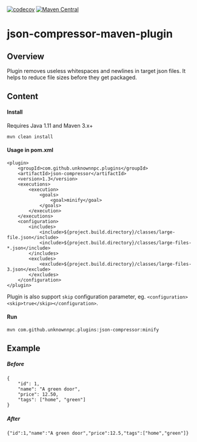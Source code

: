 [![codecov](https://codecov.io/gh/UnknownNPC/json-compressor-maven-plugin/branch/master/graph/badge.svg)](https://codecov.io/gh/UnknownNPC/json-compressor-maven-plugin)
[![Maven Central](https://maven-badges.herokuapp.com/maven-central/com.github.unknownnpc.plugins/json-compressor/badge.svg)](https://maven-badges.herokuapp.com/maven-central/com.github.unknownnpc.plugins/json-compressor)

json-compressor-maven-plugin
=====================

## Overview
Plugin removes useless whitespaces and newlines in target json files. 
It helps to reduce file sizes before they get packaged.

## Content
 
#### Install  
Requires Java 1.11 and Maven 3.x+
```
mvn clean install
```

#### Usage in pom.xml
```
<plugin>
	<groupId>com.github.unknownnpc.plugins</groupId>
	<artifactId>json-compressor</artifactId>
	<version>1.3</version>
	<executions>
		<execution>
			<goals>
				<goal>minify</goal>
			</goals>
		</execution>
	</executions>
	<configuration>
		<includes>
			<include>${project.build.directory}/classes/large-file.json</include>
			<include>${project.build.directory}/classes/large-files-*.json</include>
		</includes>
		<excludes>
			<exclude>${project.build.directory}/classes/large-files-3.json</exclude>
		</excludes>
	</configuration>
</plugin>
```

Plugin is also support `skip` configuration parameter, eg. `<configuration><skip>true</skip></configuration>`. 

#### Run
```
mvn com.github.unknownnpc.plugins:json-compressor:minify
```
## Example

##### Before
```
{
    "id": 1,
    "name": "A green door",
    "price": 12.50,
    "tags": ["home", "green"]
}
```
##### After
```
{"id":1,"name":"A green door","price":12.5,"tags":["home","green"]}
```
